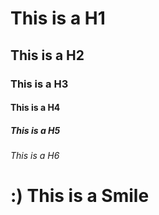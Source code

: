# This is a H1
## This is a H2
### This is a H3
#### This is a H4
##### This is a H5
###### This is a H6
# :) This is a Smile
